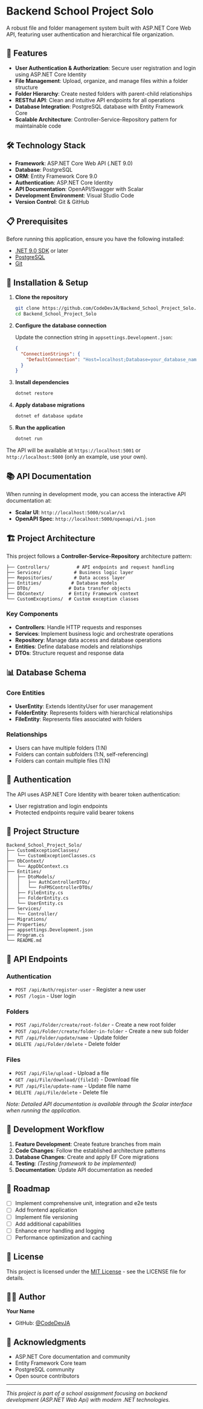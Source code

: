 # Backend School Project Solo

A robust file and folder management system built with ASP.NET Core Web API, featuring user authentication and hierarchical file organization.

## 🚀 Features

- **User Authentication & Authorization**: Secure user registration and login using ASP.NET Core Identity
- **File Management**: Upload, organize, and manage files within a folder structure
- **Folder Hierarchy**: Create nested folders with parent-child relationships
- **RESTful API**: Clean and intuitive API endpoints for all operations
- **Database Integration**: PostgreSQL database with Entity Framework Core
- **Scalable Architecture**: Controller-Service-Repository pattern for maintainable code

## 🛠️ Technology Stack

- **Framework**: ASP.NET Core Web API (.NET 9.0)
- **Database**: PostgreSQL
- **ORM**: Entity Framework Core 9.0
- **Authentication**: ASP.NET Core Identity
- **API Documentation**: OpenAPI/Swagger with Scalar
- **Development Environment**: Visual Studio Code
- **Version Control**: Git & GitHub

## 📋 Prerequisites

Before running this application, ensure you have the following installed:

- [.NET 9.0 SDK](https://dotnet.microsoft.com/download) or later
- [PostgreSQL](https://www.postgresql.org/download/)
- [Git](https://git-scm.com/)

## 🔧 Installation & Setup

1. **Clone the repository**
   ```bash
   git clone https://github.com/CodeDevJA/Backend_School_Project_Solo.git
   cd Backend_School_Project_Solo
   ```

2. **Configure the database connection**
   
   Update the connection string in `appsettings.Development.json`:
   ```json
   {
     "ConnectionStrings": {
       "DefaultConnection": "Host=localhost;Database=your_database_name;Username=your_username;Password=your_password"
     }
   }
   ```

3. **Install dependencies**
   ```bash
   dotnet restore
   ```

4. **Apply database migrations**
   ```bash
   dotnet ef database update
   ```

5. **Run the application**
   ```bash
   dotnet run
   ```

The API will be available at `https://localhost:5001` or `http://localhost:5000` (only an example, use your own).

## 📚 API Documentation

When running in development mode, you can access the interactive API documentation at:
- **Scalar UI**: `http://localhost:5000/scalar/v1`
- **OpenAPI Spec**: `http://localhost:5000/openapi/v1.json`

## 🏗️ Project Architecture

This project follows a **Controller-Service-Repository** architecture pattern:

```
├── Controllers/          # API endpoints and request handling
├── Services/            # Business logic layer
├── Repositories/        # Data access layer
├── Entities/           # Database models
├── DTOs/              # Data transfer objects
├── DbContext/         # Entity Framework context
└── CustomExceptions/  # Custom exception classes
```

### Key Components

- **Controllers**: Handle HTTP requests and responses
- **Services**: Implement business logic and orchestrate operations
- **Repository**: Manage data access and database operations
- **Entities**: Define database models and relationships
- **DTOs**: Structure request and response data

## 📊 Database Schema

### Core Entities

- **UserEntity**: Extends IdentityUser for user management
- **FolderEntity**: Represents folders with hierarchical relationships
- **FileEntity**: Represents files associated with folders

### Relationships

- Users can have multiple folders (1:N)
- Folders can contain subfolders (1:N, self-referencing)
- Folders can contain multiple files (1:N)

## 🔐 Authentication

The API uses ASP.NET Core Identity with bearer token authentication:

- User registration and login endpoints
- Protected endpoints require valid bearer tokens

## 📁 Project Structure

```
Backend_School_Project_Solo/
├── CustomExceptionClasses/
│   └── CustomExceptionClasses.cs
├── DbContext/
│   └── AppDbContext.cs
├── Entities/
│   ├── DtoModels/
│   │   ├── AuthControllerDTOs/
│   │   └── FnFMSControllerDTOs/
│   ├── FileEntity.cs
│   ├── FolderEntity.cs
│   └── UserEntity.cs
├── Services/
│   └── Controller/
├── Migrations/
├── Properties/
├── appsettings.Development.json
├── Program.cs
└── README.md
```

## 🚦 API Endpoints

### Authentication
- `POST /api/Auth/register-user` - Register a new user
- `POST /login` - User login

### Folders
- `POST /api/Folder/create/root-folder` - Create a new root folder
- `POST /api/Folder/create/folder-in-folder` - Create a new sub folder
- `PUT /api/Folder/update/name` - Update folder
- `DELETE /api/Folder/delete` - Delete folder

### Files
- `POST /api/File/upload` - Upload a file
- `GET /api/File/download/{fileId}` - Download file
- `PUT /api/File/update-name` - Update file name
- `DELETE /api/File/delete` - Delete file

*Note: Detailed API documentation is available through the Scalar interface when running the application.*

## 🔄 Development Workflow

1. **Feature Development**: Create feature branches from main
2. **Code Changes**: Follow the established architecture patterns
3. **Database Changes**: Create and apply EF Core migrations
4. **Testing**: *(Testing framework to be implemented)*
5. **Documentation**: Update API documentation as needed

## 🚧 Roadmap

- [ ] Implement comprehensive unit, integration and e2e tests
- [ ] Add frontend application
- [ ] Implement file versioning
- [ ] Add additional capabilities
- [ ] Enhance error handling and logging
- [ ] Performance optimization and caching

## 📝 License

This project is licensed under the [MIT License](LICENSE) - see the LICENSE file for details.

## 👨‍💻 Author

**Your Name**
- GitHub: [@CodeDevJA](https://github.com/CodeDevJA)

## 🙏 Acknowledgments

- ASP.NET Core documentation and community
- Entity Framework Core team
- PostgreSQL community
- Open source contributors

---

*This project is part of a school assignment focusing on backend development (ASP.NET Web Api) with modern .NET technologies.*
